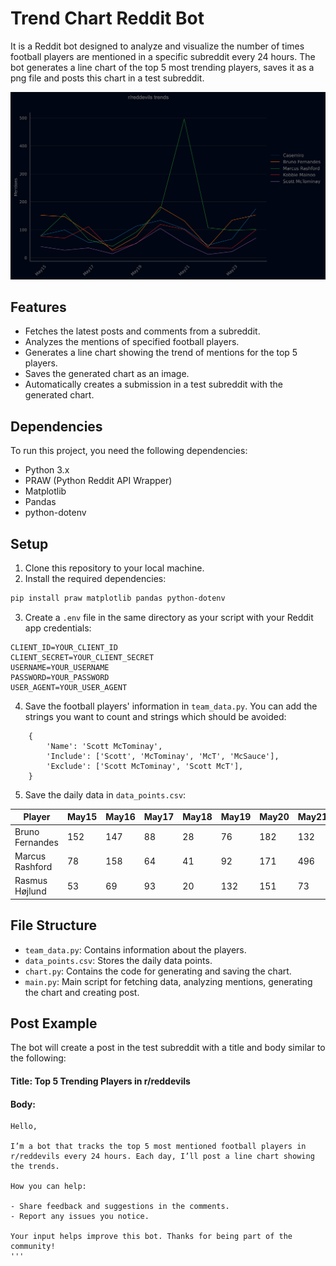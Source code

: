 # Trend Chart Reddit Bot

It is a Reddit bot designed to analyze and visualize the number of times football players are mentioned in a specific subreddit every 24 hours. The bot generates a line chart of the top 5 most trending players, saves it as a png file and posts this chart in a test subreddit.

![Trend Chart](May24.png)

## Features

- Fetches the latest posts and comments from a subreddit.
- Analyzes the mentions of specified football players.
- Generates a line chart showing the trend of mentions for the top 5 players.
- Saves the generated chart as an image.
- Automatically creates a submission in a test subreddit with the generated chart.

## Dependencies

To run this project, you need the following dependencies:

- Python 3.x
- PRAW (Python Reddit API Wrapper)
- Matplotlib
- Pandas
- python-dotenv

## Setup

1. Clone this repository to your local machine.
2. Install the required dependencies:
```sh
pip install praw matplotlib pandas python-dotenv
```
3. Create a `.env` file in the same directory as your script with your Reddit app credentials:
```env
CLIENT_ID=YOUR_CLIENT_ID
CLIENT_SECRET=YOUR_CLIENT_SECRET
USERNAME=YOUR_USERNAME
PASSWORD=YOUR_PASSWORD
USER_AGENT=YOUR_USER_AGENT
```
4. Save the football players' information in `team_data.py`. You can add the strings you want to count and strings which should be avoided:
```dict
    {
        'Name': 'Scott McTominay',
        'Include': ['Scott', 'McTominay', 'McT', 'McSauce'],
        'Exclude': ['Scott McTominay', 'Scott McT'],
    }
```
5. Save the daily data in `data_points.csv`:

| Player           | May15 | May16 | May17 | May18 | May19 | May20 | May21 | May22 | May23 | May24 |
|------------------|-------|-------|-------|-------|-------|-------|-------|-------|-------|-------|
| Bruno Fernandes  | 152   | 147   | 88    | 28    | 76    | 182   | 132   | 39    | 134   | 153   |
| Marcus Rashford  | 78    | 158   | 64    | 41    | 92    | 171   | 496   | 107   | 98    | 101   |
| Rasmus Højlund   | 53    | 69    | 93    | 20    | 132   | 151   | 73    | 29    | 27    | 47    |

## File Structure

- `team_data.py`: Contains information about the players.
- `data_points.csv`: Stores the daily data points.
- `chart.py`: Contains the code for generating and saving the chart.
- `main.py`: Main script for fetching data, analyzing mentions, generating the chart and creating post.

## Post Example

The bot will create a post in the test subreddit with a title and body similar to the following:

#### Title: Top 5 Trending Players in r/reddevils

#### Body:

```
Hello,

I’m a bot that tracks the top 5 most mentioned football players in r/reddevils every 24 hours. Each day, I’ll post a line chart showing the trends.

How you can help:

- Share feedback and suggestions in the comments.
- Report any issues you notice.

Your input helps improve this bot. Thanks for being part of the community!
'''
